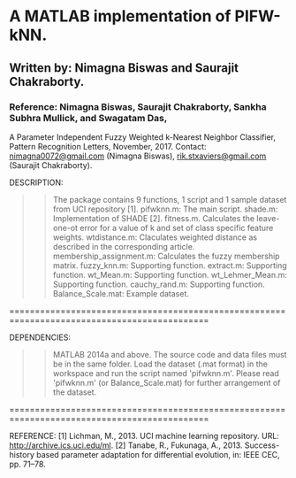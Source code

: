 # A MATLAB implementation of PIFW-kNN.
## Written by: Nimagna Biswas and Saurajit Chakraborty.

### Reference: Nimagna Biswas, Saurajit Chakraborty, Sankha Subhra Mullick, and Swagatam Das,
A Parameter Independent Fuzzy Weighted k-Nearest Neighbor Classifier,
Pattern Recognition Letters, November, 2017.
Contact: nimagna0072@gmail.com (Nimagna Biswas), 
rik.stxaviers@gmail.com (Saurajit Chakraborty). 

DESCRIPTION:
>> The package contains 9 functions, 1 script and 1 sample dataset from UCI repository [1].
>> pifwknn.m: The main script.
>> shade.m: Implementation of SHADE [2].
>> fitness.m. Calculates the leave-one-ot error for a value of k and set of class specific feature weights.
>> wtdistance.m: Claculates weighted distance as described in the corresponding article.
>> membership_assignment.m: Calculates the fuzzy membership matrix.
>> fuzzy_knn.m: Supporting function.
>> extract.m: Supporting function.
>> wt_Mean.m: Supporting function.
>> wt_Lehmer_Mean.m: Supporting function.
>> cauchy_rand.m: Supporting function.
>> Balance_Scale.mat: Example dataset.

=============================================================================================

DEPENDENCIES:
>> MATLAB 2014a and above.
>> The source code and data files must be in the same folder. 
>> Load the dataset (.mat format) in the workspace and run the script named 'pifwknn.m'.
>> Please read 'pifwknn.m' (or Balance_Scale.mat) for further arrangement of the dataset.

=============================================================================================

REFERENCE:
[1] Lichman, M., 2013. UCI machine learning repository. URL: http://archive.ics.uci.edu/ml.
[2] Tanabe, R., Fukunaga, A., 2013. Success-history based parameter adaptation
for differential evolution, in: IEEE CEC, pp. 71–78.

